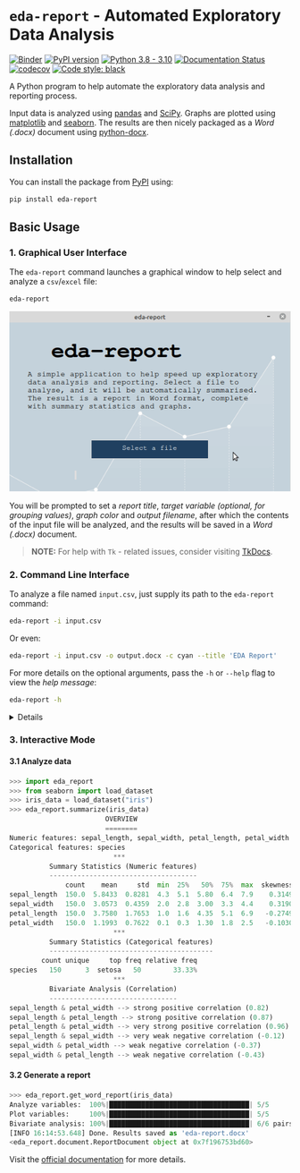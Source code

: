 # `eda-report` - Automated Exploratory Data Analysis

[![Binder](https://mybinder.org/badge_logo.svg)](https://mybinder.org/v2/gh/Tim-Abwao/eda-report/HEAD?filepath=eda-report-basics.ipynb)
[![PyPI version](https://badge.fury.io/py/eda-report.svg)](https://badge.fury.io/py/eda-report)
[![Python 3.8 - 3.10](https://github.com/Tim-Abwao/eda-report/actions/workflows/test-python3.8-3.10.yml/badge.svg)](https://github.com/Tim-Abwao/eda-report/actions/workflows/test-python3.8-3.10.yml)
[![Documentation Status](https://readthedocs.org/projects/eda-report/badge/?version=latest)](https://eda-report.readthedocs.io/en/latest/?badge=latest)
[![codecov](https://codecov.io/gh/Tim-Abwao/eda-report/branch/main/graph/badge.svg?token=KNQD8XZCWG)](https://codecov.io/gh/Tim-Abwao/eda-report)
[![Code style: black](https://img.shields.io/badge/code%20style-black-000000.svg)](https://github.com/psf/black)

A Python program to help automate the exploratory data analysis and reporting process.

Input data is analyzed using [pandas][pandas] and [SciPy][scipy]. Graphs are plotted using [matplotlib][matplotlib] and [seaborn][seaborn]. The results are then nicely packaged as a *Word (.docx)* document using [python-docx][python-docx].

## Installation

You can install the package from [PyPI][eda-report-pypi] using:

```bash
pip install eda-report
```

## Basic Usage

### 1. Graphical User Interface

The `eda-report` command launches a graphical window to help select and analyze a `csv`/`excel` file:

```bash
eda-report
```

![screencast of the gui][screencast]

You will be prompted to set a *report title*, *target variable (optional, for grouping values)*, *graph color* and *output filename*, after which the contents of the input file will be analyzed, and the results will be saved in a *Word (.docx)* document.

>**NOTE:** For help with `Tk` - related issues, consider visiting [TkDocs][tkdocs].

### 2. Command Line Interface

To analyze a file named `input.csv`, just supply its path to the `eda-report` command:

```bash
eda-report -i input.csv
```

Or even:

```bash
eda-report -i input.csv -o output.docx -c cyan --title 'EDA Report'
```

For more details on the optional arguments, pass the `-h` or `--help` flag to view the *help message*:

```bash
eda-report -h
```

<details>

```bash
usage: eda-report [-h] [-i INFILE] [-o OUTFILE] [-t TITLE] [-c COLOR]
                  [-T TARGET]

Automatically analyze data and generate reports. A graphical user interface
will be launched if none of the optional arguments is specified.

optional arguments:
  -h, --help            show this help message and exit
  -i INFILE, --infile INFILE
                        A .csv or .xlsx file to analyze.
  -o OUTFILE, --outfile OUTFILE
                        The output name for analysis results (default: eda-
                        report.docx)
  -t TITLE, --title TITLE
                        The top level heading for the report (default:
                        Exploratory Data Analysis Report)
  -c COLOR, --color COLOR
                        The color to apply to graphs (default: cyan)
  -T TARGET, --target TARGET
                        The target variable (dependent feature), used to group
                        plotted values. An integer value is treated as a
                        column index, whereas a string is treated as a column
                        label.
```

</details>

### 3. Interactive Mode

#### 3.1 Analyze data

```python
>>> import eda_report
>>> from seaborn import load_dataset
>>> iris_data = load_dataset("iris")
>>> eda_report.summarize(iris_data)
                        OVERVIEW
                        ========
Numeric features: sepal_length, sepal_width, petal_length, petal_width
Categorical features: species
                          ***
          Summary Statistics (Numeric features)
          -------------------------------------
              count    mean     std  min  25%   50%  75%  max  skewness  kurtosis
sepal_length  150.0  5.8433  0.8281  4.3  5.1  5.80  6.4  7.9    0.3149   -0.5521
sepal_width   150.0  3.0573  0.4359  2.0  2.8  3.00  3.3  4.4    0.3190    0.2282
petal_length  150.0  3.7580  1.7653  1.0  1.6  4.35  5.1  6.9   -0.2749   -1.4021
petal_width   150.0  1.1993  0.7622  0.1  0.3  1.30  1.8  2.5   -0.1030   -1.3406
                          ***
          Summary Statistics (Categorical features)
          -----------------------------------------
        count unique     top freq relative freq
species   150      3  setosa   50        33.33%
                          ***
          Bivariate Analysis (Correlation)
          --------------------------------
sepal_length & petal_width --> strong positive correlation (0.82)
sepal_length & petal_length --> strong positive correlation (0.87)
petal_length & petal_width --> very strong positive correlation (0.96)
sepal_length & sepal_width --> very weak negative correlation (-0.12)
sepal_width & petal_width --> weak negative correlation (-0.37)
sepal_width & petal_length --> weak negative correlation (-0.43)
```

#### 3.2 Generate a report

```python
>>> eda_report.get_word_report(iris_data)
Analyze variables:  100%|███████████████████████████████████| 5/5
Plot variables:     100%|███████████████████████████████████| 5/5
Bivariate analysis: 100%|███████████████████████████████████| 6/6 pairs.
[INFO 16:14:53.648] Done. Results saved as 'eda-report.docx'
<eda_report.document.ReportDocument object at 0x7f196753bd60>
```

Visit the [official documentation][docs] for more details.

[docs]: https://eda-report.readthedocs.io/
[eda-report-pypi]: https://pypi.org/project/eda-report/
[matplotlib]: https://matplotlib.org/
[pandas]: https://pandas.pydata.org/
[python-docx]: https://python-docx.readthedocs.io/
[scipy]: https://scipy.org/
[screencast]: https://raw.githubusercontent.com/Tim-Abwao/eda-report/dev/docs/source/_static/screencast.gif
[seaborn]: https://seaborn.pydata.org/
[tkdocs]: https://tkdocs.com/index.html
